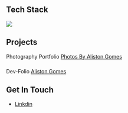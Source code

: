 ## Tech Stack
<p align="start">
  <a href="https://skillicons.dev">
    <img src="https://skillicons.dev/icons?i=html,css,tailwind,materialui,vuetify,js,py,react,vue,express,pinia,redux" />
  </a>
</p>

## Projects
Photography Portfolio
[Photos By Aliston Gomes](https://photos-by-aliston-gomes.vercel.app)
###
Dev-Folio
[Aliston Gomes](https://aliston-gomes-dev.vercel.app)
###
## Get In Touch
- [Linkdin](https://www.linkedin.com/in/aliston-inas-gomes-637787230utm_source=share&utm_campaign=share_via&utm_content=profile&utm_medium=ios_app)

